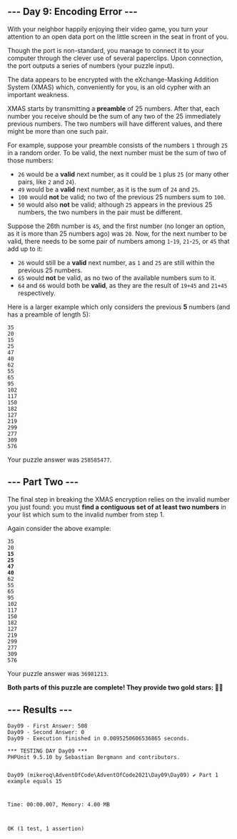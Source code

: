 <article class="day-desc"><h2>--- Day 9: Encoding Error ---</h2><p>With your neighbor happily enjoying their video game, you turn your attention to an open data port on the little screen in the seat in front of you.</p>
<p>Though the port is non-standard, you manage to connect it to your computer through the clever use of several paperclips. Upon connection, the port outputs a series of numbers (your puzzle input).</p>
<p>The data appears to be encrypted with the eXchange-Masking Addition System (<span title="No relation.">XMAS</span>) which, conveniently for you, is an old cypher with an important weakness.</p>
<p>XMAS starts by transmitting a <b>preamble</b> of 25 numbers. After that, each number you receive should be the sum of any two of the 25 immediately previous numbers. The two numbers will have different values, and there might be more than one such pair.</p>
<p>For example, suppose your preamble consists of the numbers <code>1</code> through <code>25</code> in a random order. To be valid, the next number must be the sum of two of those numbers:</p>
<ul>
<li><code>26</code> would be a <b>valid</b> next number, as it could be <code>1</code> plus <code>25</code> (or many other pairs, like <code>2</code> and <code>24</code>).</li>
<li><code>49</code> would be a <b>valid</b> next number, as it is the sum of <code>24</code> and <code>25</code>.</li>
<li><code>100</code> would <b>not</b> be valid; no two of the previous 25 numbers sum to <code>100</code>.</li>
<li><code>50</code> would also <b>not</b> be valid; although <code>25</code> appears in the previous 25 numbers, the two numbers in the pair must be different.</li>
</ul>
<p>Suppose the 26th number is <code>45</code>, and the first number (no longer an option, as it is more than 25 numbers ago) was <code>20</code>. Now, for the next number to be valid, there needs to be some pair of numbers among <code>1</code>-<code>19</code>, <code>21</code>-<code>25</code>, or <code>45</code> that add up to it:</p>
<ul>
<li><code>26</code> would still be a <b>valid</b> next number, as <code>1</code> and <code>25</code> are still within the previous 25 numbers.</li>
<li><code>65</code> would <b>not</b> be valid, as no two of the available numbers sum to it.</li>
<li><code>64</code> and <code>66</code> would both be <b>valid</b>, as they are the result of <code>19+45</code> and <code>21+45</code> respectively.</li>
</ul>
<p>Here is a larger example which only considers the previous <b>5</b> numbers (and has a preamble of length 5):</p>
<pre><code>35
20
15
25
47
40
62
55
65
95
102
117
150
182
127
219
299
277
309
576
</code></pre>


</article>
<p>Your puzzle answer was <code>258585477</code>.</p><article class="day-desc"><h2 id="part2">--- Part Two ---</h2><p>The final step in breaking the XMAS encryption relies on the invalid number you just found: you must <b>find a contiguous set of at least two numbers</b> in your list which sum to the invalid number from step 1.</p>
<p>Again consider the above example:</p>
<pre><code>35
20
<b>15</b>
<b>25</b>
<b>47</b>
<b>40</b>
62
55
65
95
102
117
150
182
127
219
299
277
309
576
</code></pre>



</article>
<p>Your puzzle answer was <code>36981213</code>.</p><p class="day-success"><b>Both parts of this puzzle are complete! They provide two gold stars: 🌟🌟</b></p>
<h2>--- Results ---</h2>
<pre><code>Day09 - First Answer: 508
Day09 - Second Answer: 0
Day09 - Execution finished in 0.0095250606536865 seconds.
</code></pre>
<pre><code>*** TESTING DAY Day09 ***
PHPUnit 9.5.10 by Sebastian Bergmann and contributors.

Day09 (mikeroq\AdventOfCode\AdventOfCode2021\Day09\Day09)
 ✔ Part 1 example equals 15

Time: 00:00.007, Memory: 4.00 MB

OK (1 test, 1 assertion)
</code></pre>